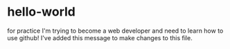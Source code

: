 # hello-world
for practice 
I'm trying to become a web developer and need to learn how to use github! I've added this message to make changes to this file. 
